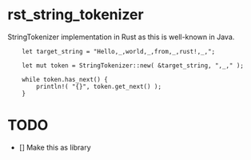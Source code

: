 # rst_string_tokenizer

StringTokenizer implementation in Rust as this is well-known in Java.

```
    let target_string = "Hello,_,world,_,from,_,rust!,_,";

    let mut token = StringTokenizer::new( &target_string, ",_," );

    while token.has_next() {
        println!( "{}", token.get_next() );
    }
```

# TODO

* [] Make this as library
